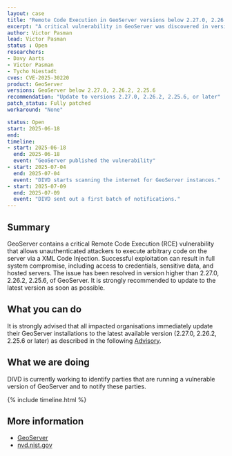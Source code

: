 ```yaml
---
layout: case
title: "Remote Code Execution in GeoServer versions below 2.27.0, 2.26.2 and 2.25.6"
excerpt: "A critical vulnerability in GeoServer was discovered in versions below 2.27.0, 2.26.2, and 2.25.6 that allows a remote code execution via injecting XML code"
author: Victor Pasman
lead: Victor Pasman
status : Open
researchers:
- Davy Aarts
- Victor Pasman
- Tycho Niestadt
cves: CVE-2025-30220
product: GeoServer
versions: GeoServer below 2.27.0, 2.26.2, 2.25.6 
recommendation: "Update to versions 2.27.0, 2.26.2, 2.25.6, or later"
patch_status: Fully patched
workaround: "None"

status: Open
start: 2025-06-18
end:
timeline:
- start: 2025-06-18
  end: 2025-06-18
  event: "GeoServer published the vulnerability"
- start: 2025-07-04
  end: 2025-07-04
  event: "DIVD starts scanning the internet for GeoServer instances."
- start: 2025-07-09
  end: 2025-07-09
  event: "DIVD sent out a first batch of notifications."
---
```

## Summary

GeoServer contains a critical Remote Code Execution (RCE) vulnerability that allows unauthenticated attackers to execute arbitrary code on the server via a XML Code Injection. Successful exploitation can result in full system compromise, including access to credentials, sensitive data, and hosted servers.
The issue has been resolved in version higher than 2.27.0, 2.26.2, 2.25.6, of GeoServer. It is strongly recommended to update to the latest version as soon as possible.

## What you can do

It is strongly advised that all impacted organisations immediately update their GeoServer installations to the latest available version (2.27.0, 2.26.2, 2.25.6 or later) as described in the following [Advisory](https://nvd.nist.gov/vuln/detail/CVE-2025-30220).

## What we are doing

DIVD is currently working to identify parties that are running a vulnerable version of GeoServer and to notify these parties.

{% include timeline.html %}

## More information

* [GeoServer](https://github.com/geotools/geotools/security/advisories/GHSA-826p-4gcg-35vw)
* [nvd.nist.gov](https://nvd.nist.gov/vuln/detail/CVE-2025-30220)

